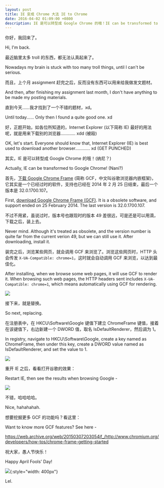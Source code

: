```yaml
---
layout: post
title: IE 变成 Chrome 大法 IE to Chrome
date: 2016-04-02 01:09:00 +0800
description: IE 是可以转型成 Google Chrome 的哦！IE can be transformed to Google Chrome!
---
```

你好，我回来了。

Hi, I'm back.

最近脑里太多 troll 的东西，都无法认真起来了。

Nowadays my brain is stuck with too many troll things, until I can't be serious.

而且，上个月 assignment 赶完之后，反而没有东西可以用来给我做发文题材。

And then, after finishing my assignment last month, I don't have anything to be made my posting materials.

直到今天……我才找到了一个不错的题材，xd。

Until today...... Only then I found a quite good one. xd

好，正题开始，如各位所知道的，Internet Explorer (以下简称 IE) 最好的用法呢，就是用来下载别的浏览器………… xdd (被殴)

OK, let's start. Everyone should know that, Internet Explorer (IE) is best used to download another browser............ xd (GET PUNCHED)

其实，IE 是可以转型成 Google Chrome 的哦！(纳尼？)

Actually, IE can be transformed to Google Chrome! (Nani?)

首先，[下载 Google Chrome Frame](https://dl.google.com/chrome/install/GoogleChromeframeStandaloneEnterprise.msi) (简称 GCF，中文叫谷歌浏览器内嵌框架)，它其实是一个已经过时的软件，支持也已经在 2014 年 2 月 25 日结束，最后一个版本是 32.0.1700.107。

First, [download Google Chrome Frame (GCF)](https://dl.google.com/chrome/install/GoogleChromeframeStandaloneEnterprise.msi). It is a obsolete software, and support ended on 25 February 2014. The last version is 32.0.1700.107.

不过不用紧，虽说过时，版本号也跟现时的版本 49 差很远，可是还是可以用滴，下载之后，装上去。

Never mind. Although it's treated as obsolete, and the version number is quite far from the current verion 49, but we can still use it. After downloading, install it.

装完之后，浏览某些网页，就会调用 GCF 来浏览了。浏览这些网页时，HTTP 头会传发 `X-UA-Compatible: chrome=1`，这时就会自动调用 GCF 来浏览，以达到最佳化。

After installing, when we browse some web pages, it will use GCF to render it. When browsing such web pages, the HTTP headers sent includes `X-UA-Compatible: chrome=1`, which means automatically using GCF for rendering.

![](https://user-images.githubusercontent.com/11819816/161262933-0562d130-ccb6-4d0a-89f2-e2b0756fbc17.png)

接下来，就是替换。

So next, replacing.

在注册表中，在 HKCU\Software\Google 键值下建立 ChromeFrame 键值，接着在该键值下，右边新建一个 DWORD 值，取名 IsDefaultRenderer，然后调为 1。

In registry, navigate to HKCU\Software\Google, create a key named as ChromeFrame, then under this key, create a DWORD value named as IsDefaultRenderer, and set the value to 1.

![](https://user-images.githubusercontent.com/11819816/161262938-a817b7ea-efa7-4e43-bbd5-37d5c14ae06f.png)

重开 IE 之后，看看打开谷歌的效果：

Restart IE, then see the results when browsing Google -

![](https://user-images.githubusercontent.com/11819816/161262935-cf8bafa8-7077-470a-aada-45ddda4b0f04.png)

不错，哈哈哈哈。

Nice, hahahahah.

想要挖掘更多 GCF 的功能吗？看这里：

Want to know more GCF features? See here -

<https://web.archive.org/web/20150307203054if_/http://www.chromium.org/developers/how-tos/chrome-frame-getting-started>

祝大家，愚人节快乐！

Happy April Fools' Day!

![](https://user-images.githubusercontent.com/11819816/161262926-638174e1-60ee-4663-be9b-310b9fb9e39e.png){:style="width: 400px"}
<p class="imgcaption">Lel.</p>